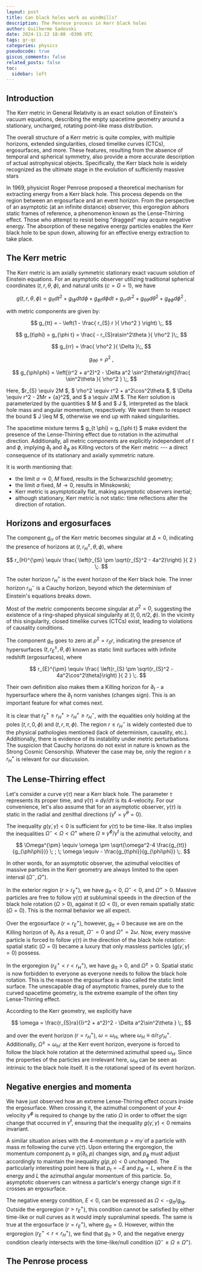 ```yaml
---
layout: post
title: Can black holes work as windmills?
description: The Penrose process in Kerr black holes
author: Guilherme Sadovski
date: 2024-11-22 18:08 -0300 UTC
tags: gr-qc
categories: physics
pseudocode: true
giscus_comments: false
related_posts: false
toc:
  sidebar: left
---
```


## Introduction

The Kerr metric in General Relativity is an exact solution of Einstein's vacuum equations, describing the empty spacetime geometry around a stationary, uncharged, rotating point-like mass distribution.

The overall structure of a Kerr metric is quite complex, with multiple horizons, extended singularities, closed timelike curves (CTCs), ergosurfaces, and more. These features, resulting from the absence of temporal and spherical symmetry, also provide a more accurate description of actual astrophysical objects. Specifically, the Kerr black hole is widely recognized as the ultimate stage in the evolution of sufficiently massive stars

In 1969, physicist Roger Penrose proposed a theoretical mechanism for extracting energy from a Kerr black hole. This process depends on the region between an ergosurface and an event horizon. From the perspective of an asymptotic (at an infinite distance) observer, this ergoregion abhors static frames of reference, a phenomenon known as the Lense-Thirring effect. Those who attempt to resist being "dragged" may acquire negative energy. The absorption of these negative energy particles enables the Kerr black hole to be spun down, allowing for an effective energy extraction to take place.

## The Kerr metric

The Kerr metric is am axially symmetric stationary exact vacuum solution of Einstein equations. For an asymptotic observer utilizing traditional spherical coordinates $(t,r,\theta,\phi)$, and natural units ($c=G=1$), we have

$$
g(t,r,\theta,\phi) = g_{ tt } dt^2 + g_{ t \phi } dt d \phi + g_{ \phi t } d \phi dt + g_{ rr } dr^2 + g_{ \theta \theta } d\theta^2 + g_{ \phi \phi } d \phi^2 \;,
$$

with metric components are given by:

$$
g_{tt} = - \left(1 - \frac{ r_{S} r }{ \rho^2 } \right) \;,
$$

$$
g_{t\phi} = g_{\phi t} = \frac{ - r_{S}ra\sin^2\theta }{ \rho^2 }\;,
$$

$$
g_{rr} = \frac{ \rho^2 }{ \Delta }\;,
$$

$$
g_{\theta\theta} = \rho^2\;,
$$

$$
g_{\phi\phi} = \left[(r^2 + a^2)^2 - \Delta a^2 \sin^2\theta\right]\frac{  \sin^2\theta }{ \rho^2 } \;,
$$

Here, $r_{S} \equiv 2M $, $ \rho^2 \equiv  r^2 + a^2\cos^2\theta $, $ \Delta \equiv r^2 - 2Mr + {a}^2$, and $ a \equiv J/M $. The Kerr solution is parameterized by the quantities $ M $ and $ J $, interpreted as the black hole mass and angular momentum, respectively. We want them to respect the bound $ J \leq M $, otherwise we end up with naked singularities.

The spacetime mixture terms $ g_{t \phi} = g_{\phi t} $ make evident the presence of the Lense-Thirring effect due to rotation in the azimuthal direction. Additionally, all metric components are explicitly independent of $t$ and $\phi$, implying $\partial_{t}$ and $\partial_{\phi}$ as Killing vectors of the Kerr metric --- a direct consequence of its stationary and axially symmetric nature.

It is worth mentioning that: 

* the limit $a \rightarrow 0$, $M$ fixed, results in the Schwarzschild geometry;
* the limit $a$ fixed, $M\rightarrow 0$, results in Minskowski;
* Kerr metric is asymptotically flat, making asymptotic observers inertial;
* although stationary, Kerr metric is not static: time reflections alter the direction of rotation.

## Horizons and ergosurfaces

The component $g_{rr}$ of the Kerr metric becomes singular at $\Delta=0$, indicating the presence of horizons at $(t,r_{H}^{\pm},\theta,\phi)$, where

$$
r_{H}^{\pm} \equiv \frac{ \left(r_{S} \pm \sqrt{r_{S}^2 - 4a^2}\right) }{ 2 } \;.
$$

The outer horizon $r_{H}^{+}$ is the event horizon of the Kerr black hole. The inner horizon $r_{H}^{-}$ is a Cauchy horizon, beyond which the determinism of Einstein's equations breaks down.

Most of the metric components become singular at $\rho^2=0$, suggesting the existence of a ring-shaped physical singularity at $(t,0,\pi/2,\phi)$. In the vicinity of this singularity, closed timelike curves (CTCs) exist, leading to violations of causality conditions.

The component $g_{tt}$ goes to zero at $\rho^{2}=r_{S}r$, indicating the presence of hypersurfaces $(t,r_{E}^{\pm},\theta,\phi)$ known as static limit surfaces with infinite redshift (ergosurfaces), where

$$
r_{E}^{\pm} \equiv \frac{ \left(r_{S} \pm \sqrt{r_{S}^2 - 4a^2\cos^2\theta}\right) }{ 2 } \;.
$$

Their own definition also makes them a Killing horizon for $\partial_{t}$ - a hypersurface where the $\partial_{t}$ norm vanishes (changes sign). This is an important feature for what comes next.

It is clear that $r_{E}^{+} \geq r_{H}^{+} > r_{H}^{+} \geq r_{H}^{-}$, with the equalities only holding at the poles $(t,r,0,\phi)$ and $(t,r,\pi,\phi)$. The region $r \leq r_{H}^{-}$ is widely contested due to the physical pathologies mentioned (lack of determinism, causality, etc.). Additionally, there is evidence of its instability under metric perturbations. The suspicion that Cauchy horizons do not exist in nature is known as the Strong Cosmic Censorship. Whatever the case may be, only the region $r \geq r_{H}^{+}$ is relevant for our discussion.

## The Lense-Thirring effect

Let's consider a curve $\gamma(\tau)$ near a Kerr black hole. The parameter $\tau$ represents its proper time, and $\dot{\gamma}(\tau) \equiv d\gamma/d\tau$ is its 4-velocity. For our convenience, let's also assume that for an asymptotic observer, $\gamma(\tau)$ is static in the radial and zenithal directions ($\dot{\gamma}^{r}=\dot{\gamma}^{\theta}=0$).

The inequality $g\left(\dot{\gamma},\dot{\gamma}\right) < 0$ is sufficient for $\gamma\left(\tau\right)$ to be time-like. It also implies the inequalities $\Omega^{-}<\Omega<\Omega^{+}$ where $\Omega \equiv {\dot{\gamma}}^{\phi}/{\dot{\gamma}}^{t}$ is the azimuthal velocity, and

$$
\Omega^{\pm} \equiv \omega \pm \sqrt{\omega^2-4 \frac{g_{tt}}{g_{\phi\phi}}} \; ; \; \omega \equiv - \frac{g_{t\phi}}{g_{\phi\phi}} \;.
$$

In other words, for an asymptotic observer, the azimuthal velocities of massive particles in the Kerr geometry are always limited to the open interval $(\Omega^{-},\Omega^{+})$.

In the exterior region ($r > r_{E}^{+}$), we have $g_{tt} < 0$, $\Omega^{-} < 0$, and $\Omega^{+} > 0$. Massive particles are free to follow $\gamma(\tau)$ at subluminal speeds in the direction of the black hole rotation ($\Omega > 0$), against it ($\Omega < 0$), or even remain spatially static ($\Omega = 0$). This is the normal behavior we all expect.

Over the ergosurface ($r = r_{E}^{+}$), however, $g_{tt} = 0$ because we are on the Killing horizon of $\partial_{t}$. As a result, $\Omega^{-} = 0$ and $\Omega^{+} = 2\omega$. Now, every massive particle is forced to follow $\gamma(\tau)$ in the direction of the black hole rotation: spatial static ($\Omega = 0$) became a luxury that only massless particles ($g\left(\dot{\gamma},\dot{\gamma}\right) = 0$) possess.

In the ergoregion ($r_{E}^{+} < r < r_{H}^{+}$), we have $g_{tt} > 0$, and $\Omega^{\pm} > 0$. Spatial static is now forbidden to everyone as everyone needs to follow the black hole rotation. This is the reason the ergosurface is also called the static limit surface. The unescapable drag of asymptotic frames, purely due to the curved spacetime geometry, is the extreme example of the often tiny Lense-Thirring effect.

According to the Kerr geometry, we explicitly have

$$
\omega = \frac{r_{S}ra}{(r^2 + a^2)^2 - \Delta a^2\sin^2\theta } \;,
$$

and over the event horizon ($r=r_{H}^{+}$), $\omega = \omega_{H}$, where $\omega_{H} \equiv a / r_{S}r_{H}^{+}$. Additionally, $\Omega^{\pm}=\omega_{H}$: at the Kerr event horizon, everyone is forced to follow the black hole rotation at the determined azimuthal speed $\omega_{H}$. Since the properties of the particles are irrelevant here, $\omega_{H}$ can be seen as intrinsic to the black hole itself. It is the rotational speed of its event horizon.

## Negative energies and momenta

We have just observed how an extreme Lense-Thirring effect occurs inside the ergosurface. When crossing it, the azimuthal component of your 4-velocity $\dot{\gamma}^{\phi}$ is required to change by the ratio $\Omega$ in order to offset the sign change that occurred in $\dot{\gamma}^{t}$, ensuring that the inequality $g(\dot{\gamma},\dot{\gamma}) < 0$ remains invariant.

A similar situation arises with the 4-momentum $p = m \dot{\gamma}$ of a particle with mass $m$ following the curve $\gamma\left(\tau\right)$. Upon entering the ergoregion, the momentum component $p_{t} \equiv g\left(\partial_{t},p\right)$ changes sign, and $p_{\phi}$ must adjust accordingly to maintain the inequality $g \left(p,p\right) < 0$ unchanged. The particularly interesting point here is that $p_{t} = - E$ and $p_{\phi} = L$, where $E$ is the energy and $L$ the azimuthal angular momentum of this particle. So, asymptotic observers can witness a particle's energy change sign if it crosses an ergosurface.

The negative energy condition, $E < 0$, can be expressed as $\Omega < - g_{tt}/g_{t \phi}$. Outside the ergoregion ($r > r_{E}^{+}$), this condition cannot be satisfied by either time-like or null curves as it would imply supraluminal speeds. The same is true at the ergosurface ($r = r_{E}^{+}$), where $g_{tt} = 0$. However, within the ergoregion ($r_{E}^{+} < r < r_{H}^{+}$), we find that $g_{tt} > 0$, and the negative energy condition clearly intersects with the time-like/null condition ($\Omega^{-} \leq \Omega \leq \Omega^{+}$).

## The Penrose process
